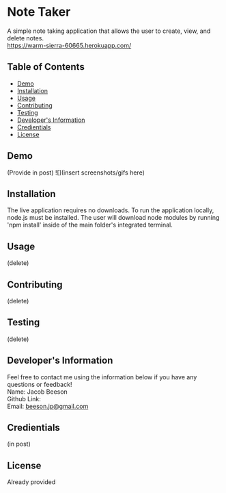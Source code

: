 # Note Taker
  A simple note taking application that allows the user to create, view, and delete notes.
  <br>
  https://warm-sierra-60665.herokuapp.com/
  ## Table of Contents
  * [Demo](#demo)
  * [Installation](#installation)
  * [Usage](#usage)
  * [Contributing](#contributing)
  * [Testing](#testing)
  * [Developer's Information](#devInfo)
  * [Credientials](#credientials)
  * [License](#license)
  
  ## <a name="demo"></a>Demo
  (Provide in post)
  ![](insert screenshots/gifs here)
  ## <a name="installation"></a>Installation
  The live application requires no downloads. To run the application locally, node.js must be installed. The user will download node modules by running 'npm install' inside of the main folder's integrated terminal.
  ## <a name="usage"></a>Usage
  (delete)
  ## <a name="contributing"></a>Contributing
  (delete)
  ## <a name="testing"></a>Testing
  (delete)
  ## <a name="devInfo"></a>Developer's Information
  Feel free to contact me using the information below if you have any questions or feedback!
  <br>
  Name: Jacob Beeson
  <br>
  Github Link: <jpbeeson>
  <br>
  Email: <beeson.jp@gmail.com>
  ## <a name="credientials"></a>Credientials
  (in post)
  ## <a name="license"></a>License
  Already provided
